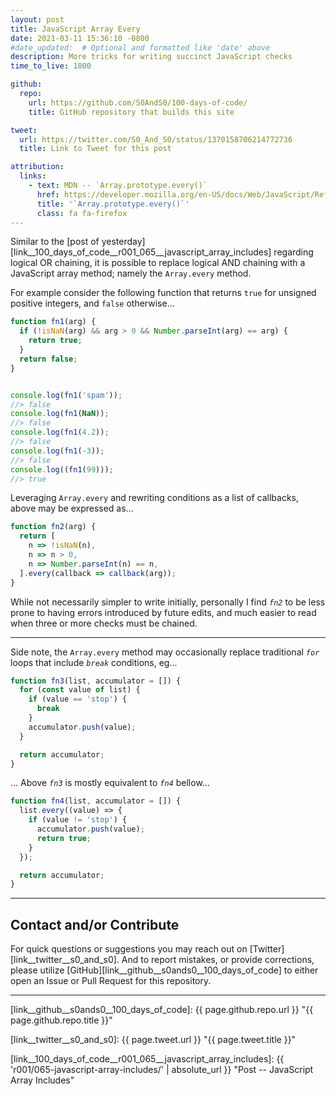 ```yaml
---
layout: post
title: JavaScript Array Every
date: 2021-03-11 15:36:10 -0800
#date_updated:  # Optional and formatted like 'date' above
description: More tricks for writing succinct JavaScript checks
time_to_live: 1800

github:
  repo:
    url: https://github.com/S0AndS0/100-days-of-code/
    title: GitHub repository that builds this site

tweet:
  url: https://twitter.com/S0_And_S0/status/1370158706214772736
  title: Link to Tweet for this post

attribution:
  links:
    - text: MDN -- `Array.prototype.every()`
      href: https://developer.mozilla.org/en-US/docs/Web/JavaScript/Reference/Global_Objects/Array/every
      title: '`Array.prototype.every()`'
      class: fa fa-firefox
---
```




Similar to the [post of yesterday][link__100_days_of_code__r001_065__javascript_array_includes] regarding logical OR chaining, it is possible to replace logical AND chaining with a JavaScript array method; namely the `Array.every` method.


For example consider the following function that returns `true` for unsigned positive integers, and `false` otherwise...


```javascript
function fn1(arg) {
  if (!isNaN(arg) && arg > 0 && Number.parseInt(arg) == arg) {
    return true;
  }
  return false;
}


console.log(fn1('spam'));
//> false
console.log(fn1(NaN));
//> false
console.log(fn1(4.2));
//> false
console.log(fn1(-3));
//> false
console.log((fn1(99)));
//> true
```


Leveraging `Array.every` and rewriting conditions as a list of callbacks, above may be expressed as...


```javascript
function fn2(arg) {
  return [
    n => !isNaN(n),
    n => n > 0,
    n => Number.parseInt(n) == n,
  ].every(callback => callback(arg));
}
```


While not necessarily simpler to write initially, personally I find _`fn2`_ to be less prone to having errors introduced by future edits, and much easier to read when three or more checks must be chained.


---


Side note, the `Array.every` method may occasionally replace traditional _`for`_ loops that include _`break`_ conditions, eg...


```javascript
function fn3(list, accumulator = []) {
  for (const value of list) {
    if (value == 'stop') {
      break
    }
    accumulator.push(value);
  }

  return accumulator;
}
```


... Above _`fn3`_ is mostly equivalent to _`fn4`_ bellow...


```javascript
function fn4(list, accumulator = []) {
  list.every((value) => {
    if (value != 'stop') {
      accumulator.push(value);
      return true;
    }
  });

  return accumulator;
}
```


______


## Contact and/or Contribute
[heading__contact_andor_contribute]: #contact-andor-contribute


For quick questions or suggestions you may reach out on [Twitter][link__twitter__s0_and_s0]. And to report mistakes, or provide corrections, please utilize [GitHub][link__github__s0ands0__100_days_of_code] to either open an Issue or Pull Request for this repository.


______



[link__github__s0ands0__100_days_of_code]: {{ page.github.repo.url }} "{{ page.github.repo.title }}"

[link__twitter__s0_and_s0]: {{ page.tweet.url }} "{{ page.tweet.title }}"

[link__100_days_of_code__r001_065__javascript_array_includes]: {{ 'r001/065-javascript-array-includes/' | absolute_url }} "Post -- JavaScript Array Includes"

